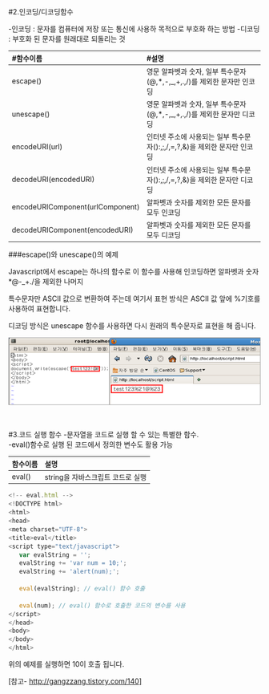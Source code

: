 #2.인코딩/디코딩함수 

-인코딩 : 문자를 컴퓨터에 저장 또는 통신에 사용하 목적으로 부호화 하는 방법 
-디코딩 : 부호화 된 문자를 원래대로 되돌리는 것 
 
|#함수이름 |#설명|
| :------------ | :------------|
|escape()|영문 알파벳과 숫자, 일부 특수문자(@,*,-,_,+,.,/)를 제외한 문자만 인코딩|
|unescape()|영문 알파벳과 숫자, 일부 특수문자(@,*,-,_,+,.,/)를 제외한 문자만 디코딩|
|encodeURI(url) |인터넷 주소에 사용되는 일부 특수문자():,;,/,=,?,&)을 제외한 문자만 인코딩|
|decodeURI(encodedURI) |인터넷 주소에 사용되는 일부 특수문자():,;,/,=,?,&)을 제외한 문자만 디코딩|
|encodeURIComponent(urlComponent) |알파벳과 숫자를 제외한 모든 문자를 모두 인코딩|
|decodeURIComponent(encodedURI) |알파벳과 숫자를 제외한 모든 문자를 모두 디코딩|

###escape()와 unescape()의 예제 

Javascript에서 escape는 하나의 함수로 이 함수를 사용해 인코딩하면 알파벳과 숫자 *@-_+./을 제외한 나머지

특수문자만 ASCII 값으로 변환하여 주는데 여기서 표현 방식은 ASCII 값 앞에 %기호를 사용하여 표현합니다. 

디코딩 방식은 unescape 함수를 사용하면 다시 원래의 특수문자로 표현을 해 줍니다.

![escape 함수 이미지](../../../../Javascript/images/min_escape01.png)



```javascript



   ```

#3.코드 실행 함수 
-문자열을 코드로 실행 할 수 있는 특별한 함수.<br>
-eval()함수로 실행 된 코드에서 정의한 변수도 활용 가능

|함수이름 |설명|
| :------------ | :------------|
|eval()|string을 자바스크립트 코드로 실행|

```javascript
<!-- eval.html -->
<!DOCTYPE html>
<html>
<head>
<meta charset="UTF-8">
<title>eval</title>
<script type="text/javascript">
   var evalString = '';
   evalString += 'var num = 10;';
   evalString += 'alert(num);';
   
   eval(evalString); // eval() 함수 호출
   
   eval(num); // eval() 함수로 호출한 코드의 변수를 사용
</script>
</head>
<body>
</body>
</html>
```
위의 예제를 실행하면 10이 호출 됩니다.








[참고- http://gangzzang.tistory.com/140]
